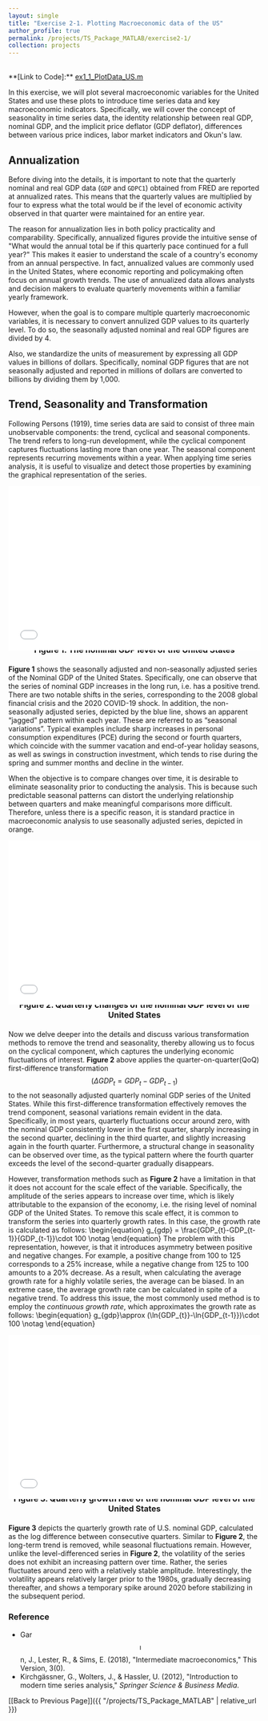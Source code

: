 ```yaml
---
layout: single
title: "Exercise 2-1. Plotting Macroeconomic data of the US"
author_profile: true
permalink: /projects/TS_Package_MATLAB/exercise2-1/
collection: projects
---
```

<br>
**[Link to Code]:** <a href="https://github.com/hjchu95/Time_Series_Package/blob/main/Exercises/ex1_1_PlotData_US.m" target="_blank">ex1_1_PlotData_US.m</a>

In this exercise, we will plot several macroeconomic variables for the United States and use these plots to introduce time series data and key macroeconomic indicators. Specifically, we will cover the concept of seasonality in time series data, the identity relationship between real GDP, nominal GDP, and the implicit price deflator (GDP deflator), differences between various price indices, labor market indicators and Okun's law.

## Annualization
Before diving into the details, it is important to note that the quarterly nominal and real GDP data (`GDP` and `GDPC1`) obtained from FRED are reported at annualized rates. This means that the quarterly values are multiplied by four to express what the total would be if the level of economic activity observed in that quarter were maintained for an entire year.

The reason for annualization lies in both policy practicality and comparability. Specifically, annualized figures provide the intuitive sense of "What would the annual total be if this quarterly pace continued for a full year?" This makes it easier to understand the scale of a country's economy from an annual perspective. In fact, annualized values are commonly used in the United States, where economic reporting and policymaking often focus on annual growth trends. The use of annualized data allows analysts and decision makers to evaluate quarterly movements within a familiar yearly framework.

However, when the goal is to compare multiple quarterly macroeconomic variables, it is necessary to convert annulized GDP values to its quarterly level. To do so, the seasonally adjusted nominal and real GDP figures are divided by 4.

Also, we standardize the units of measurement by expressing all GDP values in billions of dollars. Specifically, nominal GDP figures that are not seasonally adjusted and reported in millions of dollars are converted to billions by dividing them by 1,000.

## Trend, Seasonality and Transformation
Following Persons (1919), time series data are said to consist of three main unobservable components: the trend, cyclical and seasonal components. The trend refers to long-run development, while the cyclical component captures fluctuations lasting more than one year. The seasonal component represents recurring movements within a year. When applying time series analysis, it is useful to visualize and detect those properties by examining the graphical representation of the series.

<div style="position: relative; width: 100%; max-width: 725px; margin: auto;">
  <div style="position: relative; padding-bottom: 65%; height: 0;">
    <iframe src="/projects/TS_Package/ex2-1/figure1a.html"
            style="position: absolute; top: 0; left: 0; width: 100%; height: 100%; border: none;">
    </iframe>
  </div>
  <div style="text-align: center; font-weight: bold; font-size: 16px; margin-top: -10px; margin-bottom: 20px">
    Figure 1. The nominal GDP level of the United States
  </div>
</div>

**Figure 1** shows the seasonally adjusted and non-seasonally adjusted series of the Nominal GDP of the United States. Specifically, one can observe that the series of nominal GDP increases in the long run, i.e. has a positive trend. There are two notable shifts in the series, corresponding to the 2008 global financial crisis and the 2020 COVID-19 shock. In addition, the non-seasonally adjusted series, depicted by the blue line, shows an apparent “jagged” pattern within each year. These are referred to as “seasonal variations”. Typical examples include sharp increases in personal consumption expenditures (PCE) during the second or fourth quarters, which coincide with the summer vacation and end-of-year holiday seasons, as well as swings in construction investment, which tends to rise during the spring and summer months and decline in the winter.

When the objective is to compare changes over time, it is desirable to eliminate seasonality prior to conducting the analysis. This is because such predictable seasonal patterns can distort the underlying relationship between quarters and make meaningful comparisons more difficult. Therefore, unless there is a specific reason, it is standard practice in macroeconomic analysis to use seasonally adjusted series, depicted in orange.

<div style="position: relative; width: 100%; max-width: 725px; margin: auto;">
  <div style="position: relative; padding-bottom: 65%; height: 0;">
    <iframe src="/projects/TS_Package/ex2-1/figure1c.html"
            style="position: absolute; top: 0; left: 0; width: 100%; height: 100%; border: none;">
    </iframe>
  </div>
  <div style="text-align: center; font-weight: bold; font-size: 16px; margin-top: -10px; margin-bottom: 20px">
    Figure 2. Quarterly changes of the nominal GDP level of the United States
  </div>
</div>

Now we delve deeper into the details and discuss various transformation methods to remove the trend and seasonality, thereby allowing us to focus on the cyclical component, which captures the underlying economic fluctuations of interest. **Figure 2** above applies the quarter-on-quarter(QoQ) first-difference transformation $$( \Delta GDP_{t}=GDP_{t}-GDP_{t-1} )$$ to the not seasonally adjusted quarterly nominal GDP series of the United States. While this first-difference transformation effectively removes the trend component, seasonal variations remain evident in the data. Specifically, in most years, quarterly fluctuations occur around zero, with the nominal GDP consistently lower in the first quarter, sharply increasing in the second quarter, declining in the third quarter, and slightly increasing again in the fourth quarter. Furthermore, a structural change in seasonality can be observed over time, as the typical pattern where the fourth quarter exceeds the level of the second-quarter gradually disappears.

However, transformation methods such as **Figure 2** have a limitation in that it does not account for the scale effect of the variable. Specifically, the amplitude of the series appears to increase over time, which is likely attributable to the expansion of the economy, i.e. the rising level of nominal GDP of the United States. To remove this scale effect, it is common to transform the series into quarterly growth rates. In this case, the growth rate is calculated as follows:
\begin{equation}
    g_{gdp} = \frac{GDP_{t}-GDP_{t-1}}{GDP_{t-1}}\cdot 100 \notag
\end{equation}
The problem with this representation, however, is that it introduces asymmetry between positive and negative changes. For example, a positive change from 100 to 125 corresponds to a 25% increase, while a negative change from 125 to 100 amounts to a 20% decrease. As a result, when calculating the average growth rate for a highly volatile series, the average can be biased. In an extreme case, the average growth rate can be calculated in spite of a negative trend. To address this issue, the most commonly used method is to employ the *continuous growth rate*, which approximates the growth rate as follows:
\begin{equation}
    g_{gdp}\approx (\ln{GDP_{t}}-\ln{GDP_{t-1}})\cdot 100 \notag
\end{equation}
<div style="position: relative; width: 100%; max-width: 725px; margin: auto;">
  <div style="position: relative; padding-bottom: 65%; height: 0;">
    <iframe src="/projects/TS_Package/ex2-1/figure1d.html"
            style="position: absolute; top: 0; left: 0; width: 100%; height: 100%; border: none;">
    </iframe>
  </div>
  <div style="text-align: center; font-weight: bold; font-size: 16px; margin-top: -10px; margin-bottom: 20px">
    Figure 3. Quarterly growth rate of the nominal GDP level of the United States
  </div>
</div>

**Figure 3** depicts the quarterly growth rate of U.S. nominal GDP, calculated as the log difference between consecutive quarters. Similar to **Figure 2**, the long-term trend is removed, while seasonal fluctuations remain. However, unlike the level-differenced series in **Figure 2**, the volatility of the series does not exhibit an increasing pattern over time. Rather, the series fluctuates around zero with a relatively stable amplitude. Interestingly, the volatility appears relatively larger prior to the 1980s, gradually decreasing thereafter, and shows a temporary spike around 2020 before stabilizing in the subsequent period.

### Reference
- Gar$$\imath$$n, J., Lester, R., & Sims, E. (2018), "Intermediate macroeconomics," This Version, 3(0).
- Kirchgässner, G., Wolters, J., & Hassler, U. (2012), "Introduction to modern time series analysis," *Springer Science & Business Media*.

[[Back to Previous Page]]({{ "/projects/TS_Package_MATLAB" | relative_url }})